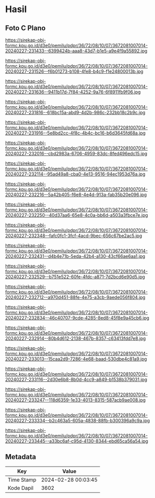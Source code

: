 # Hasil

## Foto C Plano

https://sirekap-obj-formc.kpu.go.id/d3e0/pemilu/pdpr/36/72/08/10/07/3672081007014-20240227-231433--6399424b-aaa8-43d7-b1e5-a9e4f9a55892.jpg

https://sirekap-obj-formc.kpu.go.id/d3e0/pemilu/pdpr/36/72/08/10/07/3672081007014-20240227-231526--f6b01273-b108-4fe8-b4c9-f1e24800013b.jpg

https://sirekap-obj-formc.kpu.go.id/d3e0/pemilu/pdpr/36/72/08/10/07/3672081007014-20240227-231636--9411b17d-7f84-4252-9a76-6f8911fb9f06.jpg

https://sirekap-obj-formc.kpu.go.id/d3e0/pemilu/pdpr/36/72/08/10/07/3672081007014-20240227-231816--618bc15a-abd9-4d2b-986c-232bb18c2b9c.jpg

https://sirekap-obj-formc.kpu.go.id/d3e0/pemilu/pdpr/36/72/08/10/07/3672081007014-20240227-231916--5e8bd2cc-4f8c-4b4c-bc16-b6d3645fd68a.jpg

https://sirekap-obj-formc.kpu.go.id/d3e0/pemilu/pdpr/36/72/08/10/07/3672081007014-20240227-232016--cbd2983a-6706-4959-83dc-8fed496edc15.jpg

https://sirekap-obj-formc.kpu.go.id/d3e0/pemilu/pdpr/36/72/08/10/07/3672081007014-20240227-232114--95ad49a8-cba0-4e13-9516-94ec1953d76a.jpg

https://sirekap-obj-formc.kpu.go.id/d3e0/pemilu/pdpr/36/72/08/10/07/3672081007014-20240227-232216--5a42b405-f6e8-4e4d-913a-fab35b20e096.jpg

https://sirekap-obj-formc.kpu.go.id/d3e0/pemilu/pdpr/36/72/08/10/07/3672081007014-20240227-232250--40d37aa6-65e8-4c0a-bb6d-a503a3fbce7e.jpg

https://sirekap-obj-formc.kpu.go.id/d3e0/pemilu/pdpr/36/72/08/10/07/3672081007014-20240227-232348--fafc0fc1-3fcf-4acd-9bec-656c67be2ac5.jpg

https://sirekap-obj-formc.kpu.go.id/d3e0/pemilu/pdpr/36/72/08/10/07/3672081007014-20240227-232431--d4b4e71b-5eda-42b4-a130-43cf66ae6aa1.jpg

https://sirekap-obj-formc.kpu.go.id/d3e0/pemilu/pdpr/36/72/08/10/07/3672081007014-20240227-232529--b751e522-60fe-4fdc-a871-7d2bcd6e90d5.jpg

https://sirekap-obj-formc.kpu.go.id/d3e0/pemilu/pdpr/36/72/08/10/07/3672081007014-20240227-232712--a970d451-88fe-4e75-a3cb-9aede056f804.jpg

https://sirekap-obj-formc.kpu.go.id/d3e0/pemilu/pdpr/36/72/08/10/07/3672081007014-20240227-232834--46c40707-9cde-4285-8ed8-45f8e9a45cb6.jpg

https://sirekap-obj-formc.kpu.go.id/d3e0/pemilu/pdpr/36/72/08/10/07/3672081007014-20240227-232914--80b4d612-2138-467b-8357-c63413fdd7e8.jpg

https://sirekap-obj-formc.kpu.go.id/d3e0/pemilu/pdpr/36/72/08/10/07/3672081007014-20240227-233013--15caa2d9-7286-4e68-baad-530dbe4c81a9.jpg

https://sirekap-obj-formc.kpu.go.id/d3e0/pemilu/pdpr/36/72/08/10/07/3672081007014-20240227-233116--2d30e6b8-8b0d-4cc9-a849-b1538b379031.jpg

https://sirekap-obj-formc.kpu.go.id/d3e0/pemilu/pdpr/36/72/08/10/07/3672081007014-20240227-233247--118d6359-1e33-4013-8315-587acb9ae008.jpg

https://sirekap-obj-formc.kpu.go.id/d3e0/pemilu/pdpr/36/72/08/10/07/3672081007014-20240227-233334--b2c463a5-605a-4838-88fb-b300396a9c9a.jpg

https://sirekap-obj-formc.kpu.go.id/d3e0/pemilu/pdpr/36/72/08/10/07/3672081007014-20240227-233445--a33bc6af-c95d-4130-8344-ebd65ca56a54.jpg


## Metadata

| Key        | Value               |
| ---------- | ------------------- |
| Time Stamp | 2024-02-28 00:03:45 |
| Kode Dapil | 3602                |




